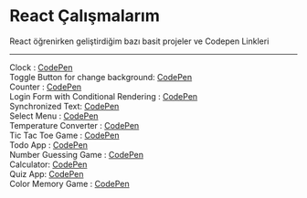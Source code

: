 # React Çalışmalarım
React öğrenirken geliştirdiğim bazı basit projeler ve Codepen Linkleri

<hr>

Clock : <a href="https://codepen.io/ogzCode/pen/MWVBjEG">CodePen</a><br>
Toggle Button for change background: <a href="https://codepen.io/ogzCode/pen/jOzpMZY">CodePen</a><br>
Counter : <a href="https://codepen.io/ogzCode/pen/GRxBGVG">CodePen</a><br>
Login Form with Conditional Rendering : <a href="https://codepen.io/ogzCode/pen/gOedROz">CodePen</a><br>
Synchronized Text: <a href="https://codepen.io/ogzCode/pen/vYRQjoM">CodePen</a><br>
Select Menu : <a href="https://codepen.io/ogzCode/pen/bGvzOpj">CodePen</a><br>
Temperature Converter : <a href="https://codepen.io/ogzCode/pen/mdxYZPQ">CodePen</a><br>
Tic Tac Toe Game : <a href="https://codepen.io/ogzCode/pen/JjvjpqP">CodePen</a><br>
Todo App : <a href="https://codepen.io/ogzCode/pen/ZEoYeEY">CodePen</a><br>
Number Guessing Game : <a href="https://codepen.io/ogzCode/pen/MWGjwgq">CodePen</a><br>
Calculator: <a href="https://codepen.io/ogzCode/pen/eYrVwLJ">CodePen</a><br>
Quiz App: <a href="https://codepen.io/ogzCode/pen/XWqYdxY">CodePen</a><br>
Color Memory Game : <a href="https://codepen.io/ogzCode/pen/oNdawXy">CodePen</a>
